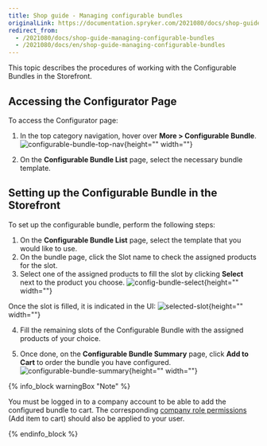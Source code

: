 ```yaml
---
title: Shop guide - Managing configurable bundles
originalLink: https://documentation.spryker.com/2021080/docs/shop-guide-managing-configurable-bundles
redirect_from:
  - /2021080/docs/shop-guide-managing-configurable-bundles
  - /2021080/docs/en/shop-guide-managing-configurable-bundles
---
```


This topic describes the procedures of working with the Configurable Bundles in the Storefront.

## Accessing the Configurator Page
To access the Configurator page:

1. In the top category navigation, hover over **More > Configurable Bundle**.
![configurable-bundle-top-nav](https://spryker.s3.eu-central-1.amazonaws.com/docs/User+Guides/Shop+User+Guides/Configurator/Managing+Configurable+Bundles/configurable-bundle-top-nav.png){height="" width=""}

2. On the **Configurable Bundle List** page, select the necessary bundle template.

## Setting up the Configurable Bundle in the Storefront
To set up the configurable bundle, perform the following steps:

1. On the **Configurable Bundle List** page, select the template that you would like to use.
2. On the bundle page, click the Slot name to check the assigned products for the slot.
3. Select one of the assigned products to fill the slot by clicking **Select** next to the product you choose.
![config-bundle-select](https://spryker.s3.eu-central-1.amazonaws.com/docs/User+Guides/Shop+User+Guides/Configurator/Managing+Configurable+Bundles/config-bundle-select.png){height="" width=""}

Once the slot is filled, it is indicated in the UI:
![selected-slot](https://spryker.s3.eu-central-1.amazonaws.com/docs/User+Guides/Shop+User+Guides/Configurator/Managing+Configurable+Bundles/selected-slot.png){height="" width=""}

4. Fill the remaining slots of the Configurable Bundle with the assigned products of your choice.

5. Once done, on the **Configurable Bundle Summary** page, click **Add to Cart** to order the bundle you have configured.
![configurable-bundle-summary](https://spryker.s3.eu-central-1.amazonaws.com/docs/User+Guides/Shop+User+Guides/Configurator/Managing+Configurable+Bundles/configurable-bundle-summary.png){height="" width=""}

 {% info_block warningBox "Note" %}

You must be logged in to a company account to be able to add the configured bundle to cart. The corresponding [company role permissions](https://documentation.spryker.com/docs/company-roles-shop-guide) (Add item to cart) should also be applied to your user.

{% endinfo_block %}

